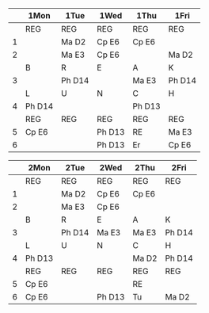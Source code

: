 | |1Mon  |1Tue  |1Wed  |1Thu  |1Fri  |
|-|------|------|------|------|------|
| |REG   |REG   |REG   |REG   |REG   |
|1|      |Ma D2 |Cp E6 |Cp E6 |      |
|2|      |Ma E3 |Cp E6 |      |Ma D2 |
| |B     |R     |E     |A     |K     |
|3|      |Ph D14|      |Ma E3 |Ph D14|
| |L     |U     |N     |C     |H     |
|4|Ph D14|      |      |Ph D13|      |
| |REG   |REG   |REG   |REG   |REG   |
|5|Cp E6 |      |Ph D13|RE    |Ma E3 |
|6|      |      |Ph D13|Er    |Cp E6 |


| |2Mon  |2Tue  |2Wed  |2Thu  |2Fri  |
|-|------|------|------|------|------|
| |REG   |REG   |REG   |REG   |REG   |
|1|      |Ma D2 |Cp E6 |Cp E6 |      |
|2|      |Ma E3 |Cp E6 |      |      |
| |B     |R     |E     |A     |K     |
|3|      |Ph D14|Ma E3 |Ma E3 |Ph D14|
| |L     |U     |N     |C     |H     |
|4|Ph D13|      |      |Ma D2 |Ph D14|
| |REG   |REG   |REG   |REG   |REG   |
|5|Cp E6 |      |      |RE    |      |
|6|Cp E6 |      |Ph D13|Tu    |Ma D2 |

